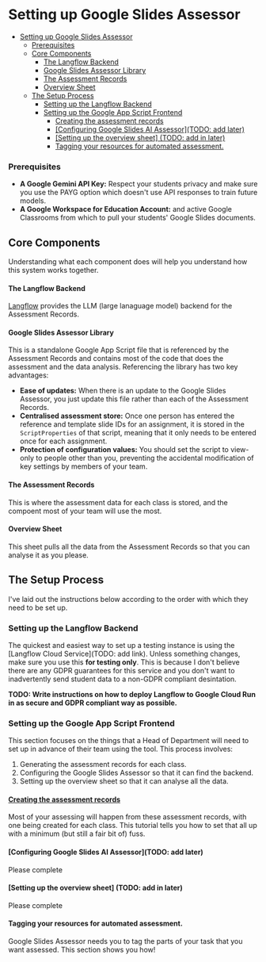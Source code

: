 # Setting up Google Slides Assessor

- [Setting up Google Slides Assessor](#setting-up-google-slides-assessor)
    - [Prerequisites](#prerequisites)
  - [Core Components](#core-components)
      - [The Langflow Backend](#the-langflow-backend)
      - [Google Slides Assessor Library](#google-slides-assessor-library)
      - [The Assessment Records](#the-assessment-records)
      - [Overview Sheet](#overview-sheet)
  - [The Setup Process](#the-setup-process)
    - [Setting up the Langflow Backend](#setting-up-the-langflow-backend)
    - [Setting up the Google App Script Frontend](#setting-up-the-google-app-script-frontend)
      - [Creating the assessment records](#creating-the-assessment-records)
      - [\[Configuring Google Slides AI Assessor\](TODO: add later)](#configuring-google-slides-ai-assessortodo-add-later)
      - [\[Setting up the overview sheet\] (TODO: add in later)](#setting-up-the-overview-sheet-todo-add-in-later)
      - [Tagging your resources for automated assessment.](#tagging-your-resources-for-automated-assessment)

### Prerequisites
 - **A Google Gemini API Key:** Respect your students privacy and make sure you use the PAYG option which doesn't use API responses to train future models.
- **A Google Workspace for Education Account:** and active Google Classrooms from which to pull your students' Google Slides documents.
  
## Core Components

Understanding what each component does will help you understand how this system works together.

#### The Langflow Backend

[Langflow](https://github.com/langflow-ai/langflow) provides the LLM (large lanaguage model) backend for the Assessment Records.

#### Google Slides Assessor Library

This is a standalone Google App Script file that is referenced by the Assessment Records and contains most of the code that does the assessment and the data analysis. Referencing the library has two key advantages:
  - **Ease of updates:** When there is an update to the Google Slides Assessor, you just update this file rather than each of the Assessment Records.
  - **Centralised assessment store:** Once one person has entered the reference and template slide IDs for an assignment, it is stored in the `ScriptProperties` of that script, meaning that it only needs to be entered once for each assignment.
  - **Protection of configuration values:** You should set the script to view-only to people other than you, preventing the accidental modification of key settings by members of your team.

#### The Assessment Records

This is where the assessment data for each class is stored, and the compoent most of your team will use the most. 

#### Overview Sheet

This sheet pulls all the data from the Assessment Records so that you can analyse it as you please. 

## The Setup Process

I've laid out the instructions below according to the order with which they need to be set up.

### Setting up the Langflow Backend

The quickest and easiest way to set up a testing instance is using the [Langflow Cloud Service](TODO: add link). Unless something changes, make sure you use this **for testing only**. This is because I don't believe there are any GDPR guarantees for this service and you don't want to inadvertently send student data to a non-GDPR compliant desintation.

**TODO: Write instructions on how to deploy Langflow to Google Cloud Run in as secure and GDPR compliant way as possible.** 

### Setting up the Google App Script Frontend

This section focuses on the things that a Head of Department will need to set up in advance of their team using the tool. This process involves:

 1. Generating the assessment records for each class.
 2. Configuring the Google Slides Assessor so that it can find the backend.
 3. Setting up the overview sheet so that it can analyse all the data.

#### [Creating the assessment records](settingUpAssessmentRecords.md)

Most of your assessing will happen from these assessment records, with one being created for each class. This tutorial tells you how to set that all up with a minimum (but still a fair bit of) fuss.

#### [Configuring Google Slides AI Assessor](TODO: add later)

Please complete

#### [Setting up the overview sheet] (TODO: add in later)

Please complete

#### Tagging your resources for automated assessment.

Google Slides Assessor needs you to tag the parts of your task that you want assessed. This section shows you how!
